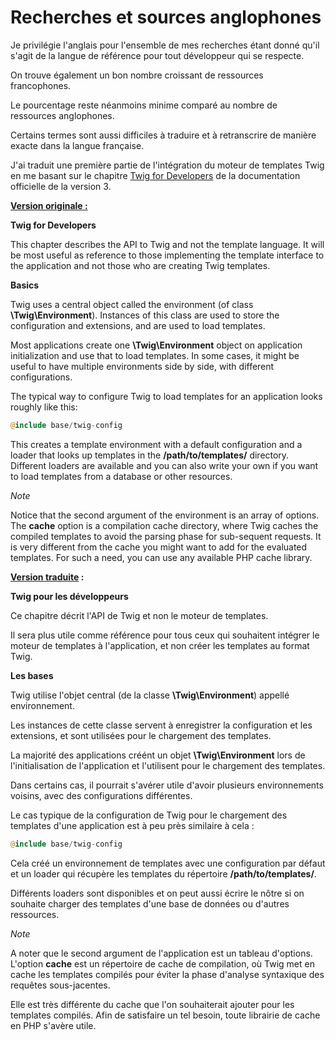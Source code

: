 # Recherches et sources anglophones

Je privilégie l'anglais pour l'ensemble de mes recherches étant donné qu'il s'agit de la langue de référence pour tout développeur qui se respecte.

On trouve également un bon nombre croissant de ressources francophones.

Le pourcentage reste néanmoins minime comparé au nombre de ressources anglophones.

Certains termes sont aussi difficiles à traduire et à retranscrire de manière exacte dans la langue française.

J'ai traduit une première partie de l'intégration du moteur de templates Twig en me basant sur le chapitre [Twig for Developers](https://twig.symfony.com/doc/3.x/api.html) de la documentation officielle de la version 3.

**<u>Version originale :</u>**

**Twig for Developers**

This chapter describes the API to Twig and not the template language. It will be most useful as reference to those implementing the template interface to the application and not those who are creating Twig templates.

**Basics**

Twig uses a central object called the environment (of class **\Twig\Environment**). Instances of this class are used to store the configuration and extensions, and are used to load templates.

Most applications create one **\Twig\Environment** object on application initialization and use that to load templates. In some cases, it might be useful to have multiple environments side by side, with different configurations.

The typical way to configure Twig to load templates for an application looks roughly like this:

```php
@include base/twig-config
```

This creates a template environment with a default configuration and a loader that looks up templates in the **/path/to/templates/** directory. Different loaders are available and you can also write your own if you want to load templates from a database or other resources.

*Note*

Notice that the second argument of the environment is an array of options. The **cache** option is a compilation cache directory, where Twig caches the compiled templates to avoid the parsing phase for sub-sequent requests. It is very different from the cache you might want to add for the evaluated templates. For such a need, you can use any available PHP cache library.

**<u>Version traduite</u> :**

**Twig pour les développeurs**

Ce chapitre décrit l'API de Twig et non le moteur de templates.

Il sera plus utile comme référence pour tous ceux qui souhaitent intégrer le moteur de templates à l'application, et non créer les templates au format Twig.

**Les bases**

Twig utilise l'objet central (de la classe **\Twig\Environment**) appellé environnement.

Les instances de cette classe servent à enregistrer la configuration et les extensions, et sont utilisées pour le chargement des templates.

La majorité des applications créént un objet **\Twig\Environment** lors de l'initialisation de l'application et l'utilisent pour le chargement des templates.

Dans certains cas, il pourrait s'avérer utile d'avoir plusieurs environnements voisins, avec des configurations différentes.

Le cas typique de la configuration de Twig pour le chargement des templates d'une application est à peu près similaire à cela :

```php
@include base/twig-config
```

Cela créé un environnement de templates avec une configuration par défaut et un loader qui récupère les templates du répertoire **/path/to/templates/**.

Différents loaders sont disponibles et on peut aussi écrire le nôtre si on souhaite charger des templates d'une base de données ou d'autres ressources.

*Note*

A noter que le second argument de l'application est un tableau d'options. L'option **cache** est un répertoire de cache de compilation, où Twig met en cache les templates compilés pour éviter la phase d'analyse syntaxique des requêtes sous-jacentes.

Elle est très différente du cache que l'on souhaiterait ajouter pour les templates compilés. Afin de satisfaire un tel besoin, toute librairie de cache en PHP s'avère utile.